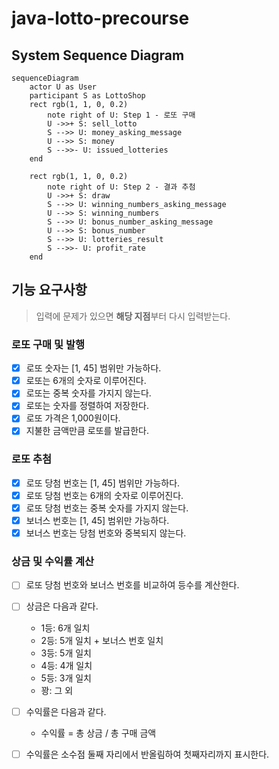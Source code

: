 # java-lotto-precourse

## System Sequence Diagram

```mermaid
sequenceDiagram
    actor U as User
    participant S as LottoShop
    rect rgb(1, 1, 0, 0.2)
        note right of U: Step 1 - 로또 구매
        U ->>+ S: sell_lotto
        S -->> U: money_asking_message
        U -->> S: money
        S -->>- U: issued_lotteries
    end

    rect rgb(1, 1, 0, 0.2)
        note right of U: Step 2 - 결과 추첨
        U ->>+ S: draw
        S -->> U: winning_numbers_asking_message
        U -->> S: winning_numbers
        S -->> U: bonus_number_asking_message
        U -->> S: bonus_number
        S -->> U: lotteries_result
        S -->>- U: profit_rate
    end
```

## 기능 요구사항

> 입력에 문제가 있으면 **해당 지점**부터 다시 입력받는다.

### 로또 구매 및 발행

- [x] 로또 숫자는 [1, 45] 범위만 가능하다.
- [x] 로또는 6개의 숫자로 이루어진다.
- [x] 로또는 중복 숫자를 가지지 않는다.
- [x] 로또는 숫자를 정렬하여 저장한다.
- [x] 로또 가격은 1,000원이다.
- [x] 지불한 금액만큼 로또를 발급한다.

### 로또 추첨

- [x] 로또 당첨 번호는 [1, 45] 범위만 가능하다.
- [x] 로또 당첨 번호는 6개의 숫자로 이루어진다.
- [x] 로또 당첨 번호는 중복 숫자를 가지지 않는다.
- [x] 보너스 번호는 [1, 45] 범위만 가능하다.
- [x] 보너스 번호는 당첨 번호와 중복되지 않는다.

### 상금 및 수익률 계산

- [ ] 로또 당첨 번호와 보너스 번호를 비교하여 등수를 계산한다.
- [ ] 상금은 다음과 같다.
    - 1등: 6개 일치
    - 2등: 5개 일치 + 보너스 번호 일치
    - 3등: 5개 일치
    - 4등: 4개 일치
    - 5등: 3개 일치
    - 꽝: 그 외
- [ ] 수익률은 다음과 같다.
    - 수익률 = 총 상금 / 총 구매 금액
- [ ] 수익률은 소수점 둘째 자리에서 반올림하여 첫째자리까지 표시한다.

